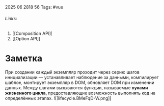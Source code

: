 2025 06 2818 56
Tags: #vue 
###### Links: 
1) [[Composition API]]
2) [[Option API]]
# Заметка
При создании каждый экземпляр проходит через серию шагов инициализации — устанавливает наблюдение за данными, компилирует шаблон, монтирует экземпляр в DOM, обновляет DOM при изменении данных. Между шагами вызываются функции, называемые **хуками жизненного цикла**, предоставляющие возможность выполнять код на определённых этапах.
![[lifecycle.BMeFqD-W.png]]